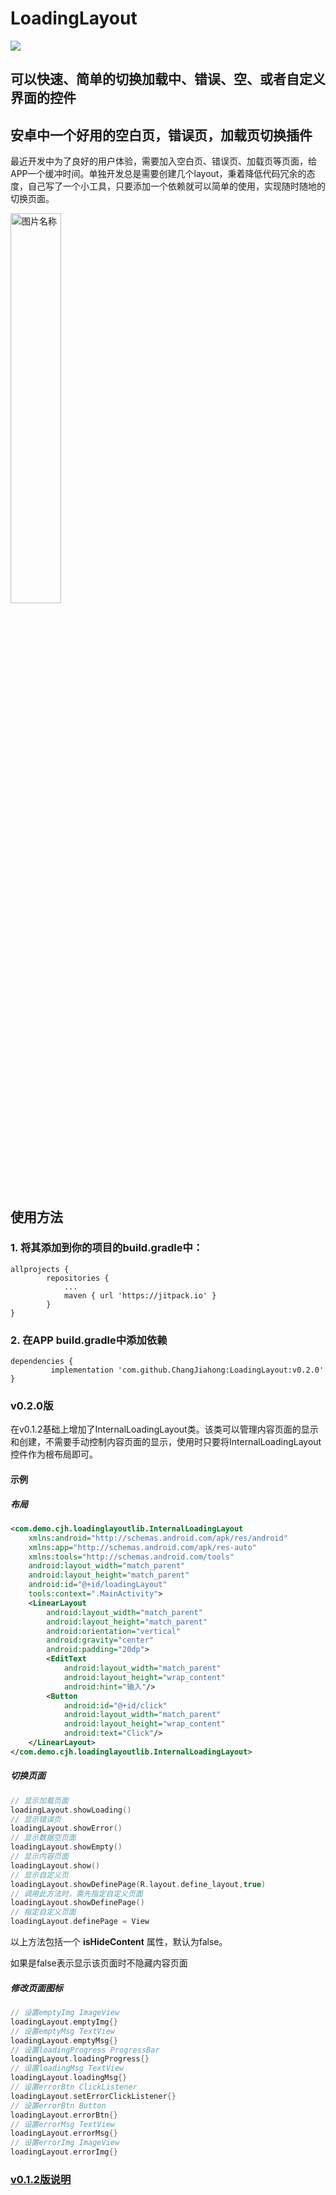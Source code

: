 # LoadingLayout

[![](https://jitpack.io/v/ChangJiahong/LoadingLayout.svg)](https://jitpack.io/#ChangJiahong/LoadingLayout)

## 可以快速、简单的切换加载中、错误、空、或者自定义界面的控件
## 安卓中一个好用的空白页，错误页，加载页切换插件

最近开发中为了良好的用户体验，需要加入空白页、错误页、加载页等页面，给APP一个缓冲时间。单独开发总是需要创建几个layout，秉着降低代码冗余的态度，自己写了一个小工具，只要添加一个依赖就可以简单的使用，实现随时随地的切换页面。

<img src="https://cjh.pythong.top/2018/09/10/LoadingLayout/GIF.gif" width = "40%"  alt="图片名称" align=left/>

## 使用方法


### 1. 将其添加到你的项目的build.gradle中：

```
allprojects {
		repositories {
			...
			maven { url 'https://jitpack.io' }
		}
}
```

### 2. 在APP build.gradle中添加依赖

```
dependencies {
		 implementation 'com.github.ChangJiahong:LoadingLayout:v0.2.0'
}
```



### v0.2.0版

在v0.1.2基础上增加了InternalLoadingLayout类。该类可以管理内容页面的显示和创建，不需要手动控制内容页面的显示，使用时只要将InternalLoadingLayout控件作为根布局即可。

#### 示例

##### 布局

```xml
<com.demo.cjh.loadinglayoutlib.InternalLoadingLayout
    xmlns:android="http://schemas.android.com/apk/res/android"
    xmlns:app="http://schemas.android.com/apk/res-auto"
    xmlns:tools="http://schemas.android.com/tools"
    android:layout_width="match_parent"
    android:layout_height="match_parent"
    android:id="@+id/loadingLayout"
    tools:context=".MainActivity">
    <LinearLayout
        android:layout_width="match_parent"
        android:layout_height="match_parent"
        android:orientation="vertical"
        android:gravity="center"
        android:padding="20dp">
        <EditText
            android:layout_width="match_parent"
            android:layout_height="wrap_content"
            android:hint="输入"/>
        <Button
            android:id="@+id/click"
            android:layout_width="match_parent"
            android:layout_height="wrap_content"
            android:text="Click"/>
    </LinearLayout>
</com.demo.cjh.loadinglayoutlib.InternalLoadingLayout>
```

##### 切换页面

```kotlin
// 显示加载页面
loadingLayout.showLoading()
// 显示错误页
loadingLayout.showError()
// 显示数据空页面
loadingLayout.showEmpty()
// 显示内容页面
loadingLayout.show()
// 显示自定义页
loadingLayout.showDefinePage(R.layout.define_layout,true)
// 调用此方法时，需先指定自定义页面
loadingLayout.showDefinePage()
// 指定自定义页面
loadingLayout.definePage = View
```

以上方法包括一个 **isHideContent** 属性，默认为false。

如果是false表示显示该页面时不隐藏内容页面

##### 修改页面图标

```kotlin
// 设置emptyImg ImageView
loadingLayout.emptyImg{}
// 设置emptyMsg TextView
loadingLayout.emptyMsg{}
// 设置loadingProgress ProgressBar
loadingLayout.loadingProgress{}
// 设置loadingMsg TextView
loadingLayout.loadingMsg{}
// 设置errorBtn ClickListener
loadingLayout.setErrorClickListener{}
// 设置errorBtn Button
loadingLayout.errorBtn{}
// 设置errorMsg TextView
loadingLayout.errorMsg{}
// 设置errorImg ImageView
loadingLayout.errorImg{}
```

### [v0.1.2版说明](doc/v0.1.2.md)

